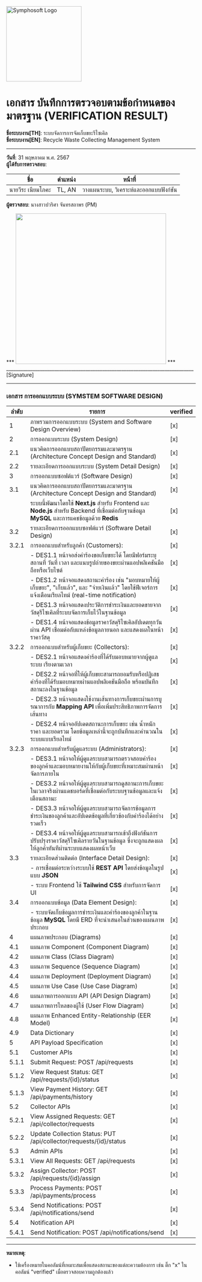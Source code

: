 <img src="https://www.symphosoft.com/logo/symphosoftLogo.png" alt="Symphosoft Logo" width="200"/>

# เอกสาร บันทึกการตรวจอบตามข้อกำหนดของมาตรฐาน (VERIFICATION RESULT)

**ชื่อระบบงาน[TH]**: ระบบจัดการการจัดเก็บขยะรีไซเคิล  
**ชื่อระบบงาน[EN]**: Recycle Waste Collecting Management System  

---

**วันที่**:  31 พฤษภาคม พ.ศ. 2567  
**ผู้ได้รับการตรวจสอบ**:  

| ชื่อ             | ตำแหน่ง  | หน้าที่                                  |
|------------------|-----------|------------------------------------------|
| นายวีระ เนียมโภคะ | TL, AN    | วางแผนระบบ, วิเคราะห์และออกแบบฟังก์ชัน |  


  
  
**ผู้ตรวจสอบ**:  นางสาวปวริศา จันทรสถาพร (PM)  


***  <img src="https://www.symphosoft.com/signature_pawarisa.png"  width="400"/>         ***      
 ______________________________________________________________________________  [Signature]  

---

### เอกสาร การออกแบบระบบ (SYMSTEM SOFTWARE DESIGN)  
  

| ลำดับ | รายการ                                                                                                     | verified |
|-------|-------------------------------------------------------------------------------------------------------------|----------|
| 1     | ภาพรวมการออกแบบระบบ (System and Software Design Overview)                                                 | [x]      |
| 2     | การออกแบบระบบ (System Design)                                                                              | [x]      |
| 2.1   | แนวคิดการออกแบบสถาปัตยกรรมและมาตรฐาน (Architecture Concept Design and Standard)                         | [x]      |
| 2.2   | รายละเอียดการออกแบบระบบ (System Detail Design)                                                            | [x]      |
| 3     | การออกแบบซอฟต์แวร์ (Software Design)                                                                      | [x]      |
| 3.1   | แนวคิดการออกแบบสถาปัตยกรรมและมาตรฐาน (Architecture Concept Design and Standard)                         | [x]      |
|       | ระบบนี้พัฒนาโดยใช้ **Next.js** สำหรับ Frontend และ **Node.js** สำหรับ Backend ที่เชื่อมต่อกับฐานข้อมูล **MySQL** และการแคชข้อมูลด้วย **Redis** | [x]      |
| 3.2   | รายละเอียดการออกแบบซอฟต์แวร์ (Software Detail Design)                                                    | [x]      |
| 3.2.1 | การออกแบบสำหรับลูกค้า (Customers):                                                                         | [x]      |
|       | - DES1.1 หน้าจอส่งคำร้องขอเก็บขยะได้ โดยมีฟอร์มระบุสถานที่ วันที่ เวลา และแนบรูปถ่ายของขยะผ่านแอปพลิเคชันมือถือหรือเว็บไซต์ | [x]      |
|       | - DES1.2 หน้าจอแสดงสถานะคำร้อง เช่น "มอบหมายให้ผู้เก็บขยะ", "เก็บแล้ว", และ "จ่ายเงินแล้ว" โดยใช้ฟีเจอร์การแจ้งเตือนเรียลไทม์ (real-time notification) | [x]      |
|       | - DES1.3 หน้าจอแสดงประวัติการชำระเงินและยอดขายจากวัสดุรีไซเคิลที่ระบบจัดการเก็บไว้ในฐานข้อมูล            | [x]      |
|       | - DES1.4 หน้าจอแสดงข้อมูลราคาวัสดุรีไซเคิลอัปเดตทุกวันผ่าน API เชื่อมต่อกับแหล่งข้อมูลภายนอก และแสดงผลในหน้าราคาวัสดุ | [x]      |
| 3.2.2 | การออกแบบสำหรับผู้เก็บขยะ (Collectors):                                                                   | [x]      |
|       | - DES2.1 หน้าจอแสดงคำร้องที่ได้รับมอบหมายจากผู้ดูแลระบบ เรียงตามเวลา                                       | [x]      |
|       | - DES2.2 หน้าจอที่ให้ผู้เก็บขยะสามารถยอมรับหรือปฏิเสธคำร้องที่ได้รับมอบหมายผ่านแอปพลิเคชันมือถือ พร้อมบันทึกสถานะลงในฐานข้อมูล | [x]      |
|       | - DES2.3 หน้าจอแสดงใช้งานเส้นทางการเก็บขยะผ่านการบูรณาการกับ **Mapping API** เพื่อเพิ่มประสิทธิภาพการจัดการเส้นทาง | [x]      |
|       | - DES2.4 หน้าจออัปเดตสถานะการเก็บขยะ เช่น น้ำหนัก ราคา และยอดรวม โดยข้อมูลเหล่านี้จะถูกบันทึกและคำนวณในระบบแบบเรียลไทม์ | [x]      |
| 3.2.3 | การออกแบบสำหรับผู้ดูแลระบบ (Administrators):                                                              | [x]      |
|       | - DES3.1 หน้าจอให้ผู้ดูแลระบบสามารถตรวจสอบคำร้องของลูกค้าและมอบหมายงานให้กับผู้เก็บขยะที่เหมาะสมผ่านหน้าจัดการภายใน | [x]      |
|       | - DES3.2 หน้าจอให้ผู้ดูแลระบบสามารถดูสถานะการเก็บขยะในเวลาจริงผ่านแดชบอร์ดที่เชื่อมต่อกับระบบฐานข้อมูลและแจ้งเตือนสถานะ | [x]      |
|       | - DES3.3 หน้าจอให้ผู้ดูแลระบบสามารถจัดการข้อมูลการชำระเงินของลูกค้าและอัปเดตข้อมูลที่เกี่ยวข้องกับคำร้องได้อย่างรวดเร็ว | [x]      |
|       | - DES3.4 หน้าจอให้ผู้ดูแลระบบสามารถเข้าถึงฟังก์ชันการปรับปรุงราคาวัสดุรีไซเคิลรายวันในฐานข้อมูล ซึ่งจะถูกแสดงผลให้ลูกค้าทันทีผ่านระบบแสดงผลหน้าเว็บ | [x]      |
| 3.3   | รายละเอียดส่วนติดต่อ (Interface Detail Design):                                                           | [x]      |
|       | - การเชื่อมต่อระหว่างระบบใช้ **REST API** โดยส่งข้อมูลในรูปแบบ **JSON**                                    | [x]      |
|       | - ระบบ Frontend ใช้ **Tailwind CSS** สำหรับการจัดการ UI                                                    | [x]      |
| 3.4   | การออกแบบข้อมูล (Data Element Design):                                                                     | [x]      |
|       | - ระบบจัดเก็บข้อมูลการชำระเงินและคำร้องของลูกค้าในฐานข้อมูล **MySQL** โดยมี ERD ที่จะนำเสนอในส่วนของแผนภาพประกอบ | [x]      |
| 4     | แผนภาพประกอบ (Diagrams)                                                                                   | [x]      |
| 4.1   | แผนภาพ Component (Component Diagram)                                                                      | [x]      |
| 4.2   | แผนภาพ Class (Class Diagram)                                                                              | [x]      |
| 4.3   | แผนภาพ Sequence (Sequence Diagram)                                                                        | [x]      |
| 4.4   | แผนภาพ Deployment (Deployment Diagram)                                                                    | [x]      |
| 4.5   | แผนภาพ Use Case (Use Case Diagram)                                                                        | [x]      |
| 4.6   | แผนภาพการออกแบบ API (API Design Diagram)                                                                 | [x]      |
| 4.7   | แผนภาพการไหลของผู้ใช้ (User Flow Diagram)                                                                | [x]      |
| 4.8   | แผนภาพ Enhanced Entity-Relationship (EER Model)                                                           | [x]      |
| 4.9   | Data Dictionary                                                                                            | [x]      |
| 5     | API Payload Specification                                                                                  | [x]      |
| 5.1   | Customer APIs                                                                                              | [x]      |
| 5.1.1 | Submit Request: POST /api/requests                                                                         | [x]      |
| 5.1.2 | View Request Status: GET /api/requests/{id}/status                                                         | [x]      |
| 5.1.3 | View Payment History: GET /api/payments/history                                                            | [x]      |
| 5.2   | Collector APIs                                                                                             | [x]      |
| 5.2.1 | View Assigned Requests: GET /api/collector/requests                                                        | [x]      |
| 5.2.2 | Update Collection Status: PUT /api/collector/requests/{id}/status                                          | [x]      |
| 5.3   | Admin APIs                                                                                                 | [x]      |
| 5.3.1 | View All Requests: GET /api/requests                                                                       | [x]      |
| 5.3.2 | Assign Collector: POST /api/requests/{id}/assign                                                           | [x]      |
| 5.3.3 | Process Payments: POST /api/payments/process                                                               | [x]      |
| 5.3.4 | Send Notifications: POST /api/notifications/send                                                           | [x]      |
| 5.4   | Notification API                                                                                           | [x]      |
| 5.4.1 | Send Notification: POST /api/notifications/send                                                            | [x]      |

---

**หมายเหตุ**:  
- ใช้เครื่องหมายในคอลัมน์ที่เหมาะสมเพื่อแสดงสถานะของแต่ละความต้องการ เช่น ติ๊ก "x" ในคอลัมน์ "verified" เมื่อตรวจสอบความถูกต้องแล้ว 

